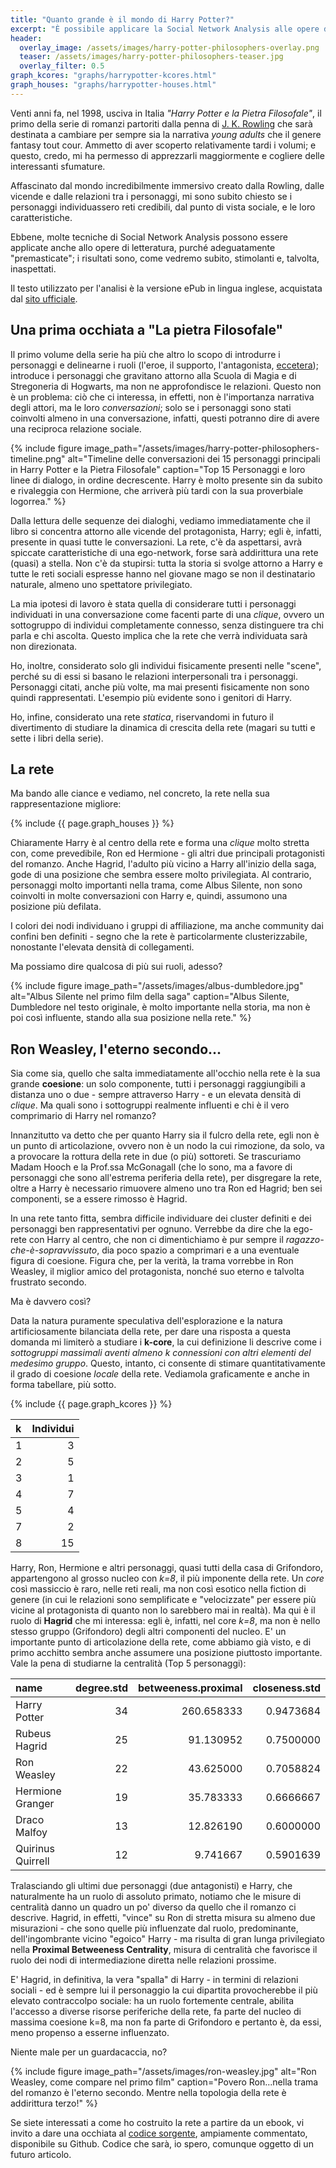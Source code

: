 ```yaml
---
title: "Quanto grande è il mondo di Harry Potter?"
excerpt: "È possibile applicare la Social Network Analysis alle opere di fantasia? In questo esercizio di analisi che coinvolge il famoso mago dalla cicatrice a saetta cerchiamo di dare una risposta alla domanda: qualcosa di interessante ne verrà sicuramente fuori."
header:
  overlay_image: /assets/images/harry-potter-philosophers-overlay.png
  teaser: /assets/images/harry-potter-philosophers-teaser.jpg
  overlay_filter: 0.5
graph_kcores: "graphs/harrypotter-kcores.html"
graph_houses: "graphs/harrypotter-houses.html"
---
```


Venti anni fa, nel 1998, usciva in Italia _"Harry Potter e la Pietra Filosofale"_, il primo della serie di romanzi partoriti dalla penna di [J. K. Rowling](https://www.jkrowling.com/) che sarà destinata a cambiare per sempre sia la narrativa _young adults_ che il genere fantasy tout cour. Ammetto di aver scoperto relativamente tardi i volumi; e questo, credo, mi ha permesso di apprezzarli maggiormente e cogliere delle interessanti sfumature.

Affascinato dal mondo incredibilmente immersivo creato dalla Rowling, dalle vicende e dalle relazioni tra i personaggi, mi sono subito chiesto se i personaggi individuassero reti credibili, dal punto di vista sociale, e le loro caratteristiche.

Ebbene, molte tecniche di Social Network Analysis possono essere applicate anche allo opere di letteratura, purché adeguatamente "premasticate"; i risultati sono, come vedremo subito, stimolanti e, talvolta, inaspettati.

Il testo  utilizzato per l'analisi è la versione ePub in lingua inglese, acquistata dal [sito ufficiale](https://www.pottermore.com/).

## Una prima occhiata a "La pietra Filosofale"

Il primo volume della serie ha più che altro lo scopo di introdurre i personaggi e delinearne i ruoli (l'eroe, il supporto, l'antagonista, [eccetera](https://it.wikipedia.org/wiki/Narratologia)); introduce i personaggi che gravitano attorno alla Scuola di Magia e di Stregoneria di Hogwarts, ma non ne approfondisce le relazioni. Questo non è un problema: ciò che ci interessa, in effetti, non è l'importanza narrativa degli attori, ma le loro _conversazioni_; solo se i personaggi sono stati coinvolti almeno in una conversazione, infatti, questi potranno dire di avere una reciproca relazione sociale.

{% include figure image_path="/assets/images/harry-potter-philosophers-timeline.png" alt="Timeline delle conversazioni dei 15 personaggi principali in Harry Potter e la Pietra Filosofale" caption="Top 15 Personaggi e loro linee di dialogo, in ordine decrescente. Harry è molto presente sin da subito e rivaleggia con Hermione, che arriverà più tardi con la sua proverbiale logorrea." %}

Dalla lettura delle sequenze dei dialoghi, vediamo immediatamente che il libro si concentra attorno alle vicende del protagonista, Harry; egli è, infatti, presente in quasi tutte le conversazioni. La rete, c'è da aspettarsi, avrà spiccate caratteristiche di una ego-network, forse sarà addirittura una rete (quasi) a stella. Non c'è da stupirsi: tutta la storia si svolge attorno a Harry e tutte le reti sociali espresse hanno nel giovane mago se non il destinatario naturale, almeno uno spettatore privilegiato.

La mia ipotesi di lavoro è stata quella di considerare tutti i personaggi individuati in una conversazione come facenti parte di una _clique_, ovvero un sottogruppo di individui completamente connesso, senza distinguere tra chi parla e chi ascolta. Questo implica che la rete che verrà individuata sarà non direzionata.

Ho, inoltre, considerato solo gli individui fisicamente presenti nelle "scene", perché su di essi si basano le relazioni interpersonali tra i personaggi. Personaggi citati, anche più volte, ma mai presenti fisicamente non sono quindi rappresentati. L'esempio più evidente sono i genitori di Harry.

Ho, infine, considerato una rete _statica_, riservandomi in futuro il divertimento di studiare la dinamica di crescita della rete (magari su tutti e sette i libri della serie).

## La rete

Ma bando alle ciance e vediamo, nel concreto, la rete nella sua rappresentazione migliore:

{% include {{ page.graph_houses }} %}

Chiaramente Harry è al centro della rete e forma una _clique_ molto stretta con, come prevedibile, Ron ed Hermione - gli altri due principali protagonisti del romanzo. Anche Hagrid, l'adulto più vicino a Harry all'inizio della saga, gode di una posizione che sembra essere molto privilegiata. Al contrario, personaggi molto importanti nella trama, come Albus Silente, non sono coinvolti in molte conversazioni con Harry e, quindi, assumono una posizione più defilata.

I colori dei nodi individuano i gruppi di affiliazione, ma anche community dai confini ben definiti - segno che la rete è particolarmente clusterizzabile, nonostante l'elevata densità di collegamenti.

Ma possiamo dire qualcosa di più sui ruoli, adesso?

{% include figure image_path="/assets/images/albus-dumbledore.jpg" alt="Albus Silente nel primo film della saga" caption="Albus Silente, Dumbledore nel testo originale, è molto importante nella storia, ma non è poi così influente, stando alla sua posizione nella rete." %}

## Ron Weasley, l'eterno secondo...

Sia come sia, quello che salta immediatamente all'occhio nella rete è la sua grande __coesione__: un solo componente, tutti i personaggi raggiungibili a distanza uno o due - sempre attraverso Harry - e un elevata densità di _clique_. Ma quali sono i sottogruppi realmente influenti e chi è il vero comprimario di Harry nel romanzo?

Innanzitutto va detto che per quanto Harry sia il fulcro della rete, egli non è un punto di articolazione, ovvero non è un nodo la cui rimozione, da solo, va a provocare la rottura della rete in due (o più) sottoreti.
Se trascuriamo Madam Hooch e la Prof.ssa McGonagall (che lo sono, ma a favore di personaggi che sono all'estrema periferia della rete), per disgregare la rete, oltre a Harry è necessario rimuovere almeno uno tra Ron ed Hagrid; ben sei componenti, se a essere rimosso è Hagrid.

In una rete tanto fitta, sembra difficile individuare dei cluster definiti e dei personaggi ben rappresentativi per ognuno. Verrebbe da dire che la ego-rete con Harry al centro, che non ci dimentichiamo è pur sempre il _ragazzo-che-è-sopravvissuto_, dia poco spazio a comprimari e a una eventuale figura di coesione. Figura che, per la verità, la trama vorrebbe in Ron Weasley, il miglior amico del protagonista, nonché suo eterno e talvolta frustrato secondo.

Ma è davvero così?

Data la natura puramente speculativa dell'esplorazione e la natura artificiosamente bilanciata della rete, per dare una risposta a questa domanda mi limiterò a studiare i __k-core__, la cui definizione li descrive come i _sottogruppi massimali aventi almeno k connessioni con altri elementi del medesimo gruppo_. Questo, intanto, ci consente di stimare quantitativamente il grado di coesione _locale_ della rete. Vediamola graficamente e anche in forma tabellare, più sotto.

{% include {{ page.graph_kcores }} %}

|k   | Individui|
|:---|---------:|
|1   |         3|
|2   |         5|
|3   |         1|
|4   |         7|
|5   |         4|
|7   |         2|
|8   |        15|

Harry, Ron, Hermione e altri personaggi, quasi tutti della casa di Grifondoro, appartengono al grosso nucleo con _k=8_, il più imponente della rete. Un _core_ così massiccio è raro, nelle reti reali, ma non così esotico nella fiction di genere (in cui le relazioni sono semplificate e "velocizzate" per essere più vicine al protagonista di quanto non lo sarebbero mai in realtà).
Ma qui è il ruolo di __Hagrid__ che mi interessa: egli è, infatti, nel core _k=8_, ma non è nello stesso gruppo (Grifondoro) degli altri componenti del nucleo. E' un importante punto di articolazione della rete, come abbiamo già visto, e di primo acchitto sembra anche assumere una posizione piuttosto importante. Vale la pena di studiarne la centralità (Top 5 personaggi):

|name              | degree.std| betweeness.proximal| closeness.std|
|:-----------------|----------:|-------------------:|-------------:|
|Harry Potter      |         34|          260.658333|     0.9473684|
|Rubeus Hagrid     |         25|           91.130952|     0.7500000|
|Ron Weasley       |         22|           43.625000|     0.7058824|
|Hermione Granger  |         19|           35.783333|     0.6666667|
|Draco Malfoy      |         13|           12.826190|     0.6000000|
|Quirinus Quirrell |         12|            9.741667|     0.5901639|

Tralasciando gli ultimi due personaggi (due antagonisti) e Harry, che naturalmente ha un ruolo di assoluto primato, notiamo che le misure di centralità danno un quadro un po' diverso da quello che il romanzo ci descrive. Hagrid, in effetti, "vince" su Ron di stretta misura su almeno due misurazioni - che sono quelle più influenzate dal ruolo, predominante, dell'ingombrante vicino "egoico" Harry - ma risulta di gran lunga privilegiato nella __Proximal Betweeness Centrality__, misura di centralità che favorisce il ruolo dei nodi di intermediazione diretta nelle relazioni prossime.

E' Hagrid, in definitiva, la vera "spalla" di Harry - in termini di relazioni sociali - ed è sempre lui il personaggio la cui dipartita provocherebbe il più elevato contraccolpo sociale: ha un ruolo fortemente centrale, abilita l'accesso a diverse risorse periferiche della rete, fa parte del nucleo di massima coesione k=8, ma non fa parte di Grifondoro e pertanto è, da essi, meno propenso a esserne influenzato.

Niente male per un guardacaccia, no?

{% include figure image_path="/assets/images/ron-weasley.jpg" alt="Ron Weasley, come compare nel primo film" caption="Povero Ron...nella trama del romanzo è l'eterno secondo. Mentre nella topologia della rete è addirittura terzo!" %}

Se siete interessati a come ho costruito la rete a partire da un ebook, vi invito a dare una occhiata al [codice sorgente](https://github.com/theclue/tableau-showcase/tree/master/data-raw/harry.potter.sna), ampiamente commentato, disponibile su Github. Codice che sarà, io spero, comunque oggetto di un futuro articolo.
